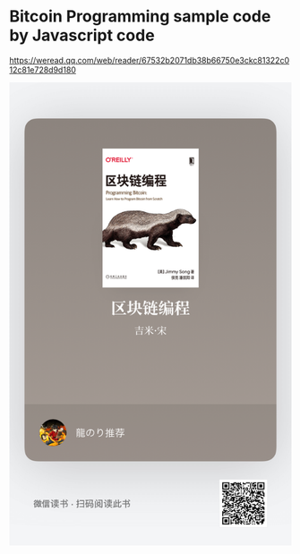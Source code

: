 # Bitcoin Programming sample code by Javascript code
https://weread.qq.com/web/reader/67532b2071db38b66750e3ckc81322c012c81e728d9d180


<img src=cover.png>